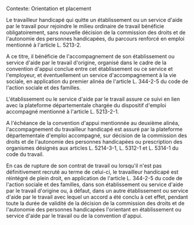 Contexte: Orientation et placement

Le travailleur handicapé qui quitte un établissement ou un service d'aide par le travail pour rejoindre le milieu ordinaire de travail bénéficie obligatoirement, sans nouvelle décision de la commission des droits et de l'autonomie des personnes handicapées, du parcours renforcé en emploi mentionné à l'article L. 5213-2.

A ce titre, il bénéficie de l'accompagnement de son établissement ou service d'aide par le travail d'origine, organisé dans le cadre de la convention d'appui conclue entre cet établissement ou ce service et l'employeur, et éventuellement un service d'accompagnement à la vie sociale, en application du premier alinéa de l'article L. 344-2-5 du code de l'action sociale et des familles.

L'établissement ou le service d'aide par le travail assure ce suivi en lien avec la plateforme départementale chargée du dispositif d'emploi accompagné mentionné à l'article L. 5213-2-1.

A l'échéance de la convention d'appui mentionnée au deuxième alinéa, l'accompagnement du travailleur handicapé est assuré par la plateforme départementale d'emploi accompagné, sur décision de la commission des droits et de l'autonomie des personnes handicapées ou prescription des organismes désignés aux articles L. 5214-3-1, L. 5312-1 et L. 5314-1 du code du travail.

En cas de rupture de son contrat de travail ou lorsqu'il n'est pas définitivement recruté au terme de celui-ci, le travailleur handicapé est réintégré de plein droit, en application de l'article L. 344-2-5 du code de l'action sociale et des familles, dans son établissement ou service d'aide par le travail d'origine ou, à défaut, dans un autre établissement ou service d'aide par le travail avec lequel un accord a été conclu à cet effet, pendant toute la durée de validité de la décision de la commission des droits et de l'autonomie des personnes handicapées l'orientant en établissement ou service d'aide par le travail ou de la convention d'appui.